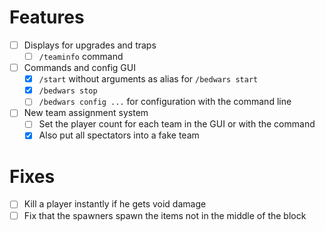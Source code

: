 # Features

- [ ] Displays for upgrades and traps
  - [ ] `/teaminfo` command
- [ ] Commands and config GUI
    - [X] `/start` without arguments as alias for `/bedwars start`
    - [X] `/bedwars stop`
    - [ ] `/bedwars config ...` for configuration with the command line
- [ ] New team assignment system
  - [ ] Set the player count for each team in the GUI or with the command
  - [X] Also put all spectators into a fake team

# Fixes

- [ ] Kill a player instantly if he gets void damage
- [ ] Fix that the spawners spawn the items not in the middle of the block
